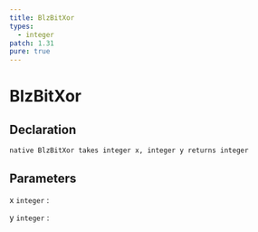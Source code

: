 ```yaml
---
title: BlzBitXor
types:
  - integer
patch: 1.31
pure: true
---
```


# BlzBitXor

## Declaration

```jass
native BlzBitXor takes integer x, integer y returns integer 
```

## Parameters
x `integer`
: 

y `integer`
: 
